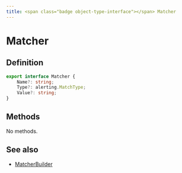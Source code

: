 ```yaml
---
title: <span class="badge object-type-interface"></span> Matcher
---
```

# <span class="badge object-type-interface"></span> Matcher

## Definition

```typescript
export interface Matcher {
	Name?: string;
	Type?: alerting.MatchType;
	Value?: string;
}

```
## Methods

No methods.
## See also

 * <span class="badge builder"></span> [MatcherBuilder](./builder-MatcherBuilder.md)

